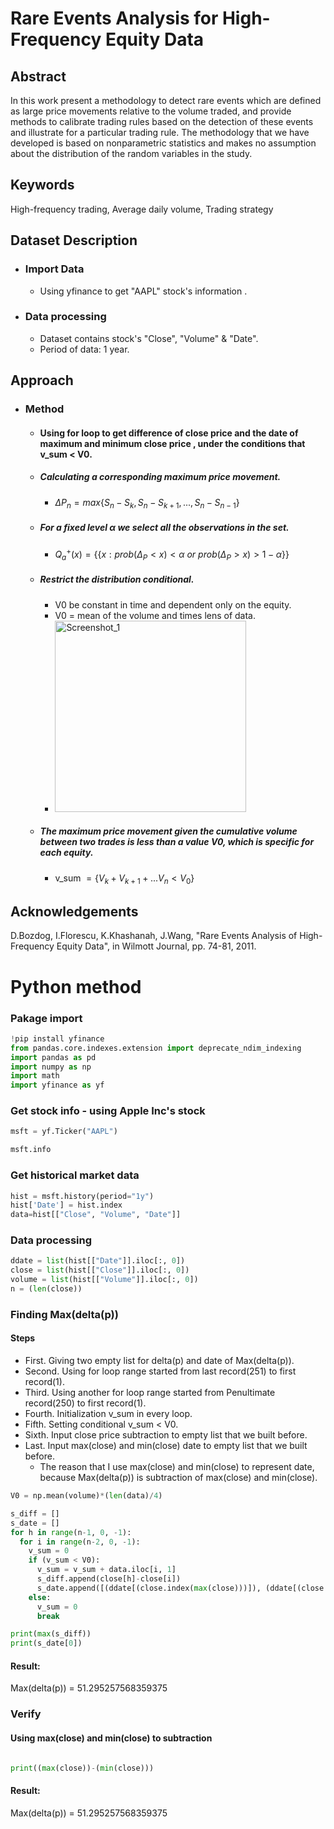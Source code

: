 # Rare Events Analysis for High-Frequency Equity Data

## Abstract
In this work present a methodology to detect rare events which are defined as large price movements relative to the volume traded, and provide methods to calibrate trading rules based on the detection of these events and illustrate for a particular trading rule.
The methodology that we have developed is based on nonparametric statistics and makes no assumption about the distribution of the random variables in the study.

## Keywords 
High-frequency trading,  Average daily volume,  Trading strategy

## Dataset Description
- ### Import Data
    - Using yfinance to get "AAPL" stock's information .
- ### Data processing
    - Dataset contains stock's "Close", "Volume" & "Date".
    - Period of data: 1 year.
## Approach
-   ### Method
    -   #### Using for loop to get difference of close price and the date of maximum and minimum close price , under the conditions that v_sum < V0.
    -   ##### Calculating a corresponding maximum price movement.
        -   $\Delta P_n = max \lbrace S_n - S_k, S_n - S_{k+1}, ..., S_n - S_{n-1} \rbrace$ 
    -   ##### For a fixed level α we select all the observations in the set.
        -   $Q_{a}^{+}\left ( x \right ) = \lbrace \{ x:prob\left ( \Delta_{P}< x\right )< \alpha \ or\ prob\left ( \Delta_{P}>  x\right )>         1 - \alpha  \rbrace \}$
    -   ##### Restrict the distribution conditional.
        -    V0 be constant in time and dependent only on the equity.
        -    V0 = mean of the volume and times lens of data.
        -    <img width="306" alt="Screenshot_1" src="https://user-images.githubusercontent.com/83726621/204680981-2c5569a0-1afa-4a64-9247-587b736ce1ec.png">
    -   ##### The maximum price movement given the cumulative volume between two trades is less than a value V0, which is specific for each equity.
        -   v_sum $=\lbrace V_k + V_{k+1} +... V_n < V_{0} \rbrace$ 
        

## Acknowledgements
D.Bozdog, I.Florescu, K.Khashanah, J.Wang, "Rare Events Analysis of High-Frequency Equity Data", in Wilmott Journal, pp. 74-81, 2011.

# Python method
### Pakage import
```python
!pip install yfinance
from pandas.core.indexes.extension import deprecate_ndim_indexing
import pandas as pd
import numpy as np
import math
import yfinance as yf
```
### Get stock info - using Apple Inc's stock
```python
msft = yf.Ticker("AAPL")

msft.info
```
### Get historical market data
```python
hist = msft.history(period="1y")                                                            #,  start = "2021-11-08" , end = "2022-11-08" 加上這串可以指定時段
hist['Date'] = hist.index                                                                   #將index 移到 Columns
data=hist[["Close", "Volume", "Date"]]                                                      #收盤價格， 交易量
```
### Data processing
```python
ddate = list(hist[["Date"]].iloc[:, 0])                                                     #交易日期
close = list(hist[["Close"]].iloc[:, 0])                                                    #收盤價格
volume = list(hist[["Volume"]].iloc[:, 0])                                                  #成交量
n = (len(close))                                                                            #收盤價格總數
```
### Finding Max(delta(p))

#### Steps
- First. Giving two empty list for delta(p) and date of Max(delta(p)).
- Second. Using for loop range started from last record(251) to first record(1).
- Third. Using another for loop range started from Penultimate record(250) to first record(1).
- Fourth. Initialization v_sum in every loop.
- Fifth. Setting conditional v_sum < V0. 
- Sixth. Input close price subtraction to empty list that we built before.
- Last. Input max(close) and min(close) date to empty list that we built before.
    - The reason that I use max(close) and min(close) to represent date, because Max(delta(p)) is subtraction of max(close) and min(close).

```python
V0 = np.mean(volume)*(len(data)/4) 

s_diff = []
s_date = []
for h in range(n-1, 0, -1):                                                                  #251-0 一定要用-1因為默認0開始
  for i in range(n-2, 0, -1):                                                                #250-0
    v_sum = 0                                                                                #初始化 v_sum
    if (v_sum < V0):                                                                         #若v_sum小於V0
      v_sum = v_sum + data.iloc[i, 1]                                                        #累加 v_sum
      s_diff.append(close[h]-close[i])                                                       #價差相減 append回傳至集合 後面日期-前面日期
      s_date.append([(ddate[(close.index(max(close)))]), (ddate[(close.index(min(close)))])])# max(close), min(close)位置帶出date
    else:
      v_sum = 0                                                                              #若v_sum大於V0 初始化v_sum
      break                                                                                  #跳出迴圈

print(max(s_diff))                                                                           #print max(delta(p))
print(s_date[0])                                                                             #print max(delta(p))之date)
```

#### Result:
Max(delta(p)) = 51.295257568359375

### Verify

#### Using max(close) and min(close) to subtraction

```python

print((max(close))-(min(close)))

```
#### Result:
Max(delta(p)) = 51.295257568359375
